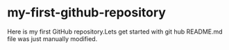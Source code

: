 # my-first-github-repository
Here is my first GitHub repository.Lets get started with git hub
README.md file was just manually modified.
